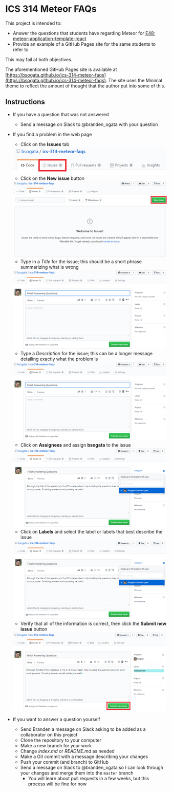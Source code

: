 # ICS 314 Meteor FAQs

This project is intended to:

* Answer the questions that students have regarding Meteor for [E48: meteor-application-template-react](http://courses.ics.hawaii.edu/ics314s19/morea/meteor-2/experience-meteor-application-template-react.html)
* Provide an example of a GitHub Pages site for the same students to refer to

This may fail at both objectives.

The aforementioned GitHub Pages site is available at [https://bsogata.github.io/ics-314-meteor-faqs](https://bsogata.github.io/ics-314-meteor-faqs).  The site uses the Minimal theme to reflect the amount of thought that the author put into some of this.

## Instructions
* If you have a question that was not answered
  * Send a message on Slack to @branden_ogata with your question
* If you find a problem in the web page
  * Click on the **Issues** tab
  
  <img src="/doc/issues_tab.png" alt="Issues Tab" />
  
  * Click on the **New issue** button

  <img src="/doc/new_issue.png" alt="New Issue" />
  
  * Type in a _Title_ for the issue; this should be a short phrase summarizing what is wrong
  
  <img src="/doc/issue_title.png" alt="Issue Title" />
   
  * Type a _Description_ for the issue; this can be a longer message detailing exactly what the problem is
  
  <img src="/doc/issue_title.png" alt="Issue Description" />

  * Click on **Assignees** and assign **bsogata** to the issue
  
  <img src="/doc/issue_assignee.png" alt="Issue Assignees" />
     
  * Click on **Labels** and select the label or labels that best describe the issue 

  <img src="/doc/issue_assignee.png" alt="Issue Labels" />

  * Verify that all of the information is correct, then click the **Submit new issue** button 

  <img src="/doc/issue_submit.png" alt="Submit Issue" />
  
* If you want to answer a question yourself
  * Send Branden a message on Slack asking to be added as a collaborator on this project
  * Clone the repository to your computer
  * Make a new branch for your work
  * Change _index.md_ or _README.md_ as needed
  * Make a Git commit with a message describing your changes
  * Push your commit (and branch) to GitHub
  * Send a message on Slack to @branden_ogata so I can look through your changes and merge them into the `master` branch
    * You will learn about pull requests in a few weeks, but this process will be fine for now
